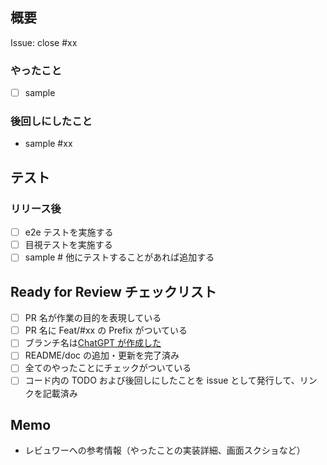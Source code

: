 ## 概要

Issue: close #xx

### やったこと

- [ ] sample

### 後回しにしたこと

- sample #xx

## テスト

### リリース後

- [ ] e2e テストを実施する
- [ ] 目視テストを実施する
- [ ] sample # 他にテストすることがあれば追加する

## Ready for Review チェックリスト

- [ ] PR 名が作業の目的を表現している
- [ ] PR 名に Feat/#xx の Prefix がついている
- [ ] ブランチ名は[ChatGPT が作成した](https://www.notion.so/smesh/branch-02473bd31dd74d5da9b29a33ea61d763)
- [ ] README/doc の追加・更新を完了済み
- [ ] 全てのやったことにチェックがついている
- [ ] コード内の TODO および後回しにしたことを issue として発行して、リンクを記載済み

## Memo

- レビュワーへの参考情報（やったことの実装詳細、画面スクショなど）

